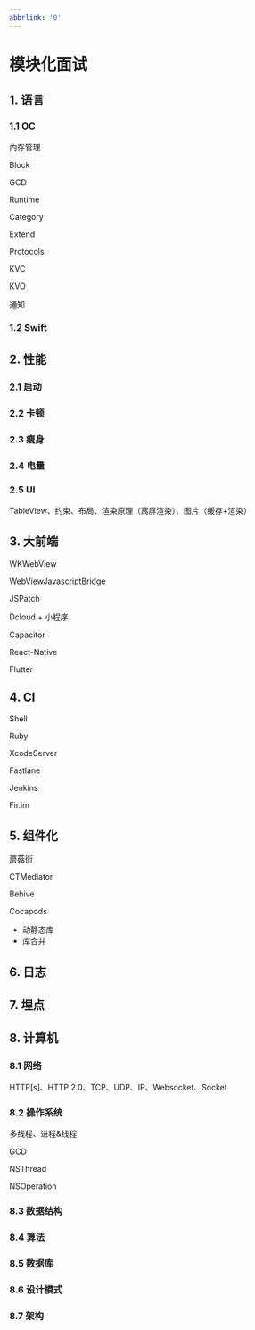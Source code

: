 ```yaml
---
abbrlink: '0'
---
```

# 模块化面试

## 1. 语言

### 1.1 OC

内存管理

Block

GCD

Runtime

Category

Extend

Protocols

KVC

KVO

通知

### 1.2 Swift

## 2. 性能

### 2.1 启动

### 2.2 卡顿

### 2.3 瘦身

### 2.4 电量

### 2.5 UI

TableView、约束、布局、渲染原理（离屏渲染）、图片（缓存+渲染）

## 3. 大前端

WKWebView

WebViewJavascriptBridge

JSPatch

Dcloud + 小程序

Capacitor

React-Native

Flutter

## 4. CI

Shell

Ruby

XcodeServer

Fastlane

Jenkins

Fir.im

## 5. 组件化

蘑菇街

CTMediator

Behive

Cocapods

* 动静态库
* 库合并

## 6. 日志

## 7. 埋点

## 8. 计算机

### 8.1 网络

HTTP[s]、HTTP 2.0、TCP、UDP、IP、Websocket、Socket

### 8.2 操作系统

多线程、进程&线程

GCD

NSThread

NSOperation

### 8.3 数据结构

### 8.4 算法

### 8.5 数据库

### 8.6 设计模式

### 8.7 架构
